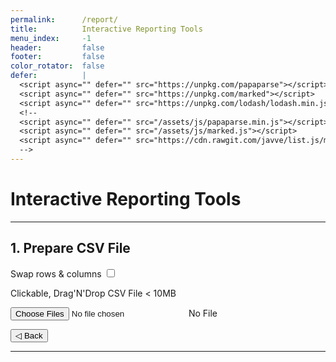 ```yaml
---
permalink:      /report/
title:          Interactive Reporting Tools
menu_index:     -1
header:         false
footer:         false
color_rotator:  false
defer:          |
  <script async="" defer="" src="https://unpkg.com/papaparse"></script>
  <script async="" defer="" src="https://unpkg.com/marked"></script>
  <script async="" defer="" src="https://unpkg.com/lodash/lodash.min.js"></script>
  <!--
  <script async="" defer="" src="/assets/js/papaparse.min.js"></script>
  <script async="" defer="" src="/assets/js/marked.js"></script>
  <script async="" defer="" src="https://cdn.rawgit.com/javve/list.js/master/dist/list.min.js"></script>
  -->
---
```

# Interactive Reporting Tools[](# '{">":"find","tag":"main","className":"align-center"}')

---
<style>
  #dz_face {
      padding: 1em 2em;
      width: 100%;
      max-width: 100%;
  }
  #dz_face.hover { border-color: #36f; background: #cdf; }
  .step-loading {
    opacity: .3;
    pointer-events: none;
    user-select: none;
  }
  #report ul {
    list-style: none;
    padding: 0;
  }
  #report .list .list{
    border-top: solid 1px #999;
    border-right: solid 24px transparent;
    background: #fafafa;
  }
  #report .list .list:first-child{
    border-top: solid 0;
  }
  #report .list .list:nth-child(even){
    background: #eee;
  }
  #report .list .group{
    margin: 2em 0;
    box-shadow: 0 0 0 1px #999;
    border-left: solid 24px #ccc;
  }
  #report .list .group:nth-child(even){
    xbackground: #ddd;
    border-left: solid 24px #999;
  }
  #report .list li.group ul {
    overflow: hidden;
  }
  #report p {
    margin: 0 4px;
    text-align: left;
  }
  #report label.group-face,
  #report label.list-face {
    position: absolute;
    cursor: pointer;
    line-height: 0;
    margin-top: -0.5em;
    top: 50%;
    margin-top: 0.25em;
    top: 0;
  }
  .input-control[type=checkbox] + label .input-face,
  .input-control[type=radio] + label .input-face,
  .input-control[type=checkbox] + .input-face,
  .input-control[type=radio] + .input-face{
    margin: 0;
  }
  #report label.group-face { left: -1.25em; }
  #report label.list-face { right: -1.25em; }
  #report input[type=checkbox].group-ctrl:checked + label + ul .list {
    border-top: 0;
    overflow: hidden;
    height: 0;
  }
  #report input[type=checkbox].group-ctrl:checked + label + ul .list:first-child {
    overflow: visible;
    height: auto;
  }
  #report input[type=checkbox].list-ctrl + label + span.data-list{
    display: block;
    max-height: 6em;    
  }
  #report input[type=checkbox].list-ctrl:checked + label + span.data-list{
    max-height: none;
  }
  .Modal.loading #nprogress::after {
    content: 'Please wait...'
  }
  .Modal.loading #nprogress .spinner {
    top: 50%;
    left: 50%;
    right: auto;
    overflow: visible;
  }
  .Modal.loading #nprogress .spinner-icon {
    width: 10em;
    height: 10em;
    border-width: 1em;
    margin: -50%;
    opacity: .5;
  }
</style>

<div class="step hide">
  <h2>1. Prepare CSV File</h2>
  <p><label><span>Swap rows &amp; columns</span>
    <input id="swap_rows_cols" class="input-control" type="checkbox"/><span class="input-face"></span>
  </label></p>
  <p><span>Clickable, Drag'N'Drop CSV File < 10MB</span></p>
  <p><label>
    <input id="dz_ctrl" class="input-control" type="file" multiple="multiple" accept=".csv" title=""/>
    <span id="dz_face" class="input-face"> No File </span>
  </label></p>
</div>

<div class="step hide">
  <p><label>
    <button class="step-back">◁ Back</button>
  </label></p>
  <div id="report">
    <span class="meta"></span>
    <ul class="list"></ul>
  </div>
</div>

<script>afterLib.push(function(){
  window.step = 0;
  window.goToStep = function(step) {
    if (window.dz) {
      dz.files = (step === 0) ? [] : dz.files;
    }
    var allStep = all('.step'), i = allStep.length;
    while (i--){ addClass(allStep[i], 'hide'); }
    removeClass(allStep[step], 'hide');
  };
  goToStep(step);
  on(all('.step-back'), 'click', function (e) {
    goToStep(--step);
  });

  window.dz = new DropZone(one('#dz_ctrl'), one('#dz_face'));
  on([dz.ctrl, dz.face], 'drop dragover dragend dragleave change', function (e) {
    dz.fileHandler(
      (function (e) {
        e.preventDefault();
        if (e.type === 'dragover') {addClass(dz.face,'hover')} else
        if (e.type === 'dragend') {removeClass(dz.face,'hover')} else
        if (e.type === 'dragleave') {removeClass(dz.face,'hover')} else
        if (e.type === 'drop') {removeClass(dz.face,'hover')}
        return e;
      })(e), /*= EVENT HANDLER =*/
      function (F, C) {
        var r = C.length;
        while (r--) { if (C[r].name == F.name) {
          new Modal({header:'Duplicate', body:'Oh boy, there’s a duplicate file, try renaming first'});
          return;
        }}
        if ( F.size > 10e6 ) {
          new Modal({header:'File too big', body:'MAN~~ try smaller file; max 10MB, okay?'});
          return;
        }
        if ( F.type !== 'text/csv'
          && F.type !== 'text/plain'
          && F.type !== 'application/vnd.ms-excel'
          && F.type !== 'application/vnd.openxmlformats-officedocument.spreadsheetml.sheet'
          && F.type !== '' ) {
          new Modal({header:'Invalid file', body:'only accept CSV file, .txt based file'});
          return;
        }
        window.reportModal = new Modal({id:'reportModal',className:'sticky loading',header:'Loading', body:'<div id="nprogress"><div class="spinner" role="spinner"><div class="spinner-icon"></div></div></div>'});
        return true;
      }, /*= BEFORE READ =*/
      function (F, C) {
        try {
          if (one("#swap_rows_cols").checked) {
            F.dataTXT = F.dataTXT.split('\n');
            F.dataTXT.forEach(function(row, i){
              F.dataTXT[i] = row.split(',');
            });
            F.dataTXT = _.unzip(F.dataTXT);
            F.dataTXT.forEach(function(row, i){
              F.dataTXT[i] = row.join(',');
            });
            F.dataTXT = F.dataTXT.join('\n');
          }
          window.reportObj = Papa.parse(F.dataTXT, {
            header: true,
            skipEmptyLines: false,
          });
          var firstK = reportObj.meta.fields[0];
          window.reportGObj = (reportObj.data[0][firstK] === '') ? [] : false;

          if (!!reportGObj) {
            reportObj.data.forEach( function(rowCSV, index, array){
              if (rowCSV[firstK] === '') {
                var t = {
                  meta:{length:0},
                  data:[]
                };
                reportGObj.push(t);
              } else if (reportGObj.length > 0) {
                reportGObj[reportGObj.length-1].meta.length++;
                reportGObj[reportGObj.length-1].data.push(rowCSV);
              }
            });
          }

          goToStep(++step);

          reportModal.close();
          one('#report .meta').innerHTML = `
          This is ${(!!reportGObj) ? '' : '<b>NOT</b> '}a Grouped Report ${(!!reportGObj) ? '<i>(containing <b>'+reportGObj.length+'</b> group(s))</i>' : ''} from <b>${reportObj.data.length-(reportGObj.length || 0)}</b> data.<br>

          `;
          one('#report .list').innerHTML = '';
          var listHTML = one('#report .list').innerHTML;

          var smartlink = function(str){
            return ( marked(`<${str}>`).includes('<a href="') && str.includes('@')) ? `<${str}>`: str;
          };

          var limit = qs2obj.limit * 1 || 100;

          if (!!reportGObj) {
            reportGObj.forEach(function(grp, gi, ga){
              if (gi < limit){
                listHTML += `
                  <li class="group group-${gi}">
                  <input id= "group_${gi}" class="group-ctrl input-control" type="checkbox"/>
                  <label for="group_${gi}" class="group-face"><span class="input-face"></span></label>
                  <ul>
                `;
                grp.data.forEach(function(obj, ri, ra){
                  if (ri < limit){
                    listHTML += `
                      <li class="clearfix list list-${ri}">
                        <input id= "group_${gi}_${ri}" class="list-ctrl input-control" type="checkbox"/>
                        <label for="group_${gi}_${ri}" class="list-face"><span class="input-face"></span></label>
                        <span class="data-list">
                    `;
                    for (var key in obj) { if (obj.hasOwnProperty(key)) {
                      var t = `${marked('**'+key+'** : '+smartlink(obj[key]))}`;
                      listHTML += t.split('href=').join('target="_blank" href=');
                    }}
                    listHTML += `
                        </span>
                      </li>
                    `;
                  }
                });
                listHTML += '</ul></li>';
              }
            });
          } else {
            listHTML += `
              <li class="group group-0">
              <ul>
            `;
            reportObj.data.forEach(function(obj, ri, ra){
              if (ri < limit){
                listHTML += `
                  <li class="clearfix list list-${ri}">
                    <input id= "list_${ri}" class="list-ctrl input-control" type="checkbox"/>
                    <label for="list_${ri}" class="list-face"><span class="input-face"></span></label>
                    <span class="data-list">
                `;
                for (var key in obj) { if (obj.hasOwnProperty(key)) {
                  var t = `${marked('**'+key+'** : '+smartlink(obj[key]))}`;
                  listHTML += t.split('href=').join('target="_blank" href=');
                }}
                listHTML += `
                    </span>
                  </li>
                `;
              }
            });
            listHTML += `
              </ul>
              </li>
            `;
          }
          one('#report .list').innerHTML = listHTML;
        } catch(e) {
          reportModal = new Modal({id:'reportModal',header:'Error', body:`Close this modal to refresh this page<br><br><b>${e}</b>`}, function(){location+='';});
        }
        /*
        reportObj.meta.fields;
        
        if (dz.face.innerHTML.indexOf('</div>')<0) { dz.face.innerHTML = '' }
        dz.face.innerHTML+= '<div title="' + F.name + '"> • ' + F.name + '</div>';
        */
      }
    );
  });
});</script>
---
